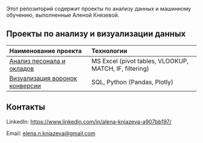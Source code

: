 Этот репозиторий содержит проекты по анализу данных и машинному обучению, выполненные Аленой Князевой.

## Проекты по анализу и визуализации данных

| Наименование проекта          | Технологии    |
| :---                          | :---          |
| [Анализ песонала и окладов](https://github.com/ElenaNKn/portfolio_rus/blob/master/project_excel/description.md)  | MS Excel (pivot tables, VLOOKUP, MATCH, IF, filtering)      |
| [Визуализация воронок конверсии](https://github.com/ElenaNKn/portfolio_rus/tree/master/project_sql_plotly)  | SQL, Python (Pandas, Plotly)    |

## Контакты

LinkedIn: https://www.linkedin.com/in/alena-kniazeva-a907bb197/ 

Email: elena.n.kniazeva@gmail.com
